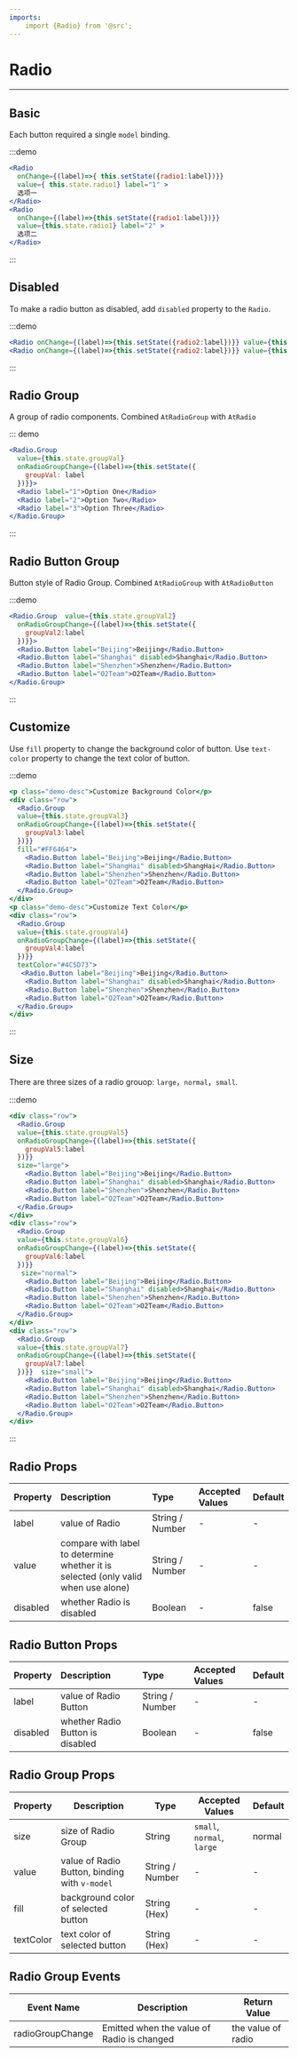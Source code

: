 ```yaml
---
imports:
    import {Radio} from '@src';
---
```

# Radio

----

## Basic

Each button required a single `model` binding.

:::demo
```jsx
<Radio
  onChange={(label)=>{ this.setState({radio1:label})}}
  value={ this.state.radio1} label="1" >
  选项一
</Radio>
<Radio 
  onChange={(label)=>{this.setState({radio1:label})}} 
  value={this.state.radio1} label="2" >
  选项二
</Radio>
```
:::

## Disabled

To make a radio button as disabled, add `disabled` property to the `Radio`.

:::demo
```jsx
<Radio onChange={(label)=>{this.setState({radio2:label})}} value={this.state.radio1} label="3" disabled>Disabled and not selected</Radio>
<Radio onChange={(label)=>{this.setState({radio2:label})}} value={this.state.radio1} label="4" disabled>Disabled and selected</Radio>
```
:::

## Radio Group

A group of radio components. Combined `AtRadioGroup` with `AtRadio`

::: demo
```jsx
<Radio.Group 
  value={this.state.groupVal} 
  onRadioGroupChange={(label)=>{this.setState({
    groupVal: label
  })}}>
  <Radio label="1">Option One</Radio>
  <Radio label="2">Option Two</Radio>
  <Radio label="3">Option Three</Radio>
</Radio.Group>
```
:::


## Radio Button Group

Button style of Radio Group. Combined `AtRadioGroup` with `AtRadioButton`

:::demo
```jsx
<Radio.Group  value={this.state.groupVal2} 
  onRadioGroupChange={(label)=>{this.setState({
    groupVal2:label
  })}}>
  <Radio.Button label="Beijing">Beijing</Radio.Button>
  <Radio.Button label="Shanghai" disabled>Shanghai</Radio.Button>
  <Radio.Button label="Shenzhen">Shenzhen</Radio.Button>
  <Radio.Button label="O2Team">O2Team</Radio.Button>
</Radio.Group>
```
:::

## Customize

Use `fill` property to change the background color of button. Use `text-color` property to change the text color of button.

:::demo
```jsx
<p class="demo-desc">Customize Background Color</p>
<div class="row">
  <Radio.Group  
  value={this.state.groupVal3} 
  onRadioGroupChange={(label)=>{this.setState({
    groupVal3:label
  })}} 
  fill="#FF6464">
    <Radio.Button label="Beijing">Beijing</Radio.Button>
    <Radio.Button label="ShangHai" disabled>ShangHai</Radio.Button>
    <Radio.Button label="Shenzhen">Shenzhen</Radio.Button>
    <Radio.Button label="O2Team">O2Team</Radio.Button>
  </Radio.Group>
</div>
<p class="demo-desc">Customize Text Color</p>
<div class="row">
  <Radio.Group  
  value={this.state.groupVal4} 
  onRadioGroupChange={(label)=>{this.setState({
    groupVal4:label
  })}} 
  textColor="#4C5D73">
   <Radio.Button label="Beijing">Beijing</Radio.Button>
    <Radio.Button label="Shanghai" disabled>Shanghai</Radio.Button>
    <Radio.Button label="Shenzhen">Shenzhen</Radio.Button>
    <Radio.Button label="O2Team">O2Team</Radio.Button>
  </Radio.Group>
</div>
```
:::

## Size

There are three sizes of a radio grouop: `large`，`normal`，`small`.

:::demo
```jsx
<div class="row">
  <Radio.Group 
  value={this.state.groupVal5} 
  onRadioGroupChange={(label)=>{this.setState({
    groupVal5:label
  })}}  
  size="large">
    <Radio.Button label="Beijing">Beijing</Radio.Button>
    <Radio.Button label="Shanghai" disabled>Shanghai</Radio.Button>
    <Radio.Button label="Shenzhen">Shenzhen</Radio.Button>
    <Radio.Button label="O2Team">O2Team</Radio.Button>
  </Radio.Group>
</div>
<div class="row">
  <Radio.Group
  value={this.state.groupVal6} 
  onRadioGroupChange={(label)=>{this.setState({
    groupVal6:label
  })}} 
   size="normal">
    <Radio.Button label="Beijing">Beijing</Radio.Button>
    <Radio.Button label="Shanghai" disabled>Shanghai</Radio.Button>
    <Radio.Button label="Shenzhen">Shenzhen</Radio.Button>
    <Radio.Button label="O2Team">O2Team</Radio.Button>
  </Radio.Group>
</div>
<div class="row">
  <Radio.Group 
  value={this.state.groupVal7} 
  onRadioGroupChange={(label)=>{this.setState({
    groupVal7:label
  })}}  size="small">
    <Radio.Button label="Beijing">Beijing</Radio.Button>
    <Radio.Button label="Shanghai" disabled>Shanghai</Radio.Button>
    <Radio.Button label="Shenzhen">Shenzhen</Radio.Button>
    <Radio.Button label="O2Team">O2Team</Radio.Button>
  </Radio.Group>
</div>
```
:::

## Radio Props

| Property      | Description          | Type      | Accepted Values                           | Default  |
| :---------- | :-------------- | :---------- | :-----------------------------  | :-------- |
| label | value of Radio | String / Number | - | - |
| value | compare with label to determine whether it is selected (only valid when use alone) | String / Number | - | - |
| disabled | whether Radio is disabled |Boolean | - | false |

## Radio Button Props

| Property      | Description          | Type      | Accepted Values                           | Default  |
| :---------- | :-------------- | :---------- | :-----------------------------  | :-------- |
| label | value of Radio Button | String / Number | - | - |
| disabled | whether Radio Button is disabled | Boolean | - | false |

## Radio Group Props

| Property      | Description          | Type      | Accepted Values                           | Default  |
|---------- |-------------- |---------- |--------------------------------  |-------- |
| size | size of Radio Group | String | `small`, `normal`, `large` | normal |
| value | value of Radio Button, binding with `v-model` | String / Number | - | - |
| fill | background color of selected button | String (Hex) | - | - |
| textColor | text color of selected button | String (Hex) | - | - |

## Radio Group Events

| Event Name      | Description          | Return Value  |
|---------- |-------------- |---------- |
| radioGroupChange | Emitted when the value of Radio is changed | the value of radio |

